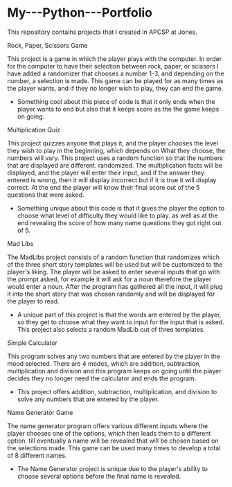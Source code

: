 # My---Python---Portfolio

This repository contains projects that I created in APCSP at Jones. 

Rock, Paper, Scissors Game

This project is a game in which the player plays with the computer. In order for the computer to have their selection between
rock, paper, or scissors I have added a randomizer that chooses a number 1-3, and depending on the number, a selection is made. This game
can be played for as many times as the player wants, and if they no longer wish to play, they can end the game.

- Something cool about this piece of code is that it only ends when the player wants to end but also that it keeps score as the
the game keeps on going.


Multiplication Quiz

This project quizzes anyone that plays it, and the player chooses the level they wish to play in the beginning, which depends on 
What they choose, the numbers will vary. This project uses a random function so that the numbers that are displayed are different.
randomized. The multiplication facts will be displayed, and the player will enter their input, and if the answer they entered is wrong, then
it will display incorrect but if it is true it will display correct. At the end the player will know their final score out of the 5 questions that were asked.

- Something unique about this code is that it gives the player the option to choose what level of difficulty they would like to play.
as well as at the end revealing the score of how many name questions they got right out of 5.


Mad Libs

The MadLibs project consists of a random function that randomizes which of the three short story templates will be used but will be customized to the player's liking.
The player will be asked to enter several inputs that go with the prompt asked, for example it will ask for a noun therefore the player would enter a noun. 
After the program has gathered all the input, it will plug it into the short story that was chosen randomly and will be displayed for the player to read.

- A unique part of this project is that the words are entered by the player, so they get to choose what they want to input for the
input that is asked. This project also selects a random MadLib out of three templates.


Simple Calculator 

This program solves any two numbers that are entered by the player in the mood selected. There are 4 modes, which are addition, subtraction,
multiplication and division and this program keeps on going until the player decides they no longer need the calculator and ends 
the program.

- This project offers addition, subtraction, multiplication, and division to solve any numbers that are entered by the player.


Name Generator Game

The name generator program offers various different inputs where the player chooses one of the options, which then leads them to a different option.
till eventually a name will be revealed that will be chosen based on the selections made. This game can be used many times to develop a total of 8 different names.

- The Name Generator project is unique due to the player's ability to choose several options before the final name is revealed.

